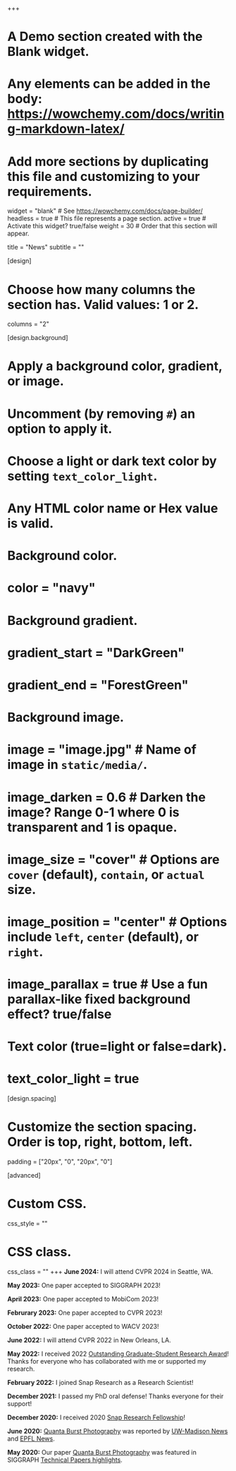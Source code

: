 +++
# A Demo section created with the Blank widget.
# Any elements can be added in the body: https://wowchemy.com/docs/writing-markdown-latex/
# Add more sections by duplicating this file and customizing to your requirements.

widget = "blank"  # See https://wowchemy.com/docs/page-builder/
headless = true  # This file represents a page section.
active = true  # Activate this widget? true/false
weight = 30  # Order that this section will appear.

title = "News"
subtitle = ""

[design]
  # Choose how many columns the section has. Valid values: 1 or 2.
  columns = "2"

[design.background]
  # Apply a background color, gradient, or image.
  #   Uncomment (by removing `#`) an option to apply it.
  #   Choose a light or dark text color by setting `text_color_light`.
  #   Any HTML color name or Hex value is valid.

  # Background color.
  # color = "navy"
  
  # Background gradient.
  # gradient_start = "DarkGreen"
  # gradient_end = "ForestGreen"
  
  # Background image.
  # image = "image.jpg"  # Name of image in `static/media/`.
  # image_darken = 0.6  # Darken the image? Range 0-1 where 0 is transparent and 1 is opaque.
  # image_size = "cover"  #  Options are `cover` (default), `contain`, or `actual` size.
  # image_position = "center"  # Options include `left`, `center` (default), or `right`.
  # image_parallax = true  # Use a fun parallax-like fixed background effect? true/false
  
  # Text color (true=light or false=dark).
  # text_color_light = true

[design.spacing]
  # Customize the section spacing. Order is top, right, bottom, left.
  padding = ["20px", "0", "20px", "0"]

[advanced]
 # Custom CSS. 
 css_style = ""
 
 # CSS class.
 css_class = ""
+++
**June 2024:** I will attend CVPR 2024 in Seattle, WA.

**May 2023:** One paper accepted to SIGGRAPH 2023!

**April 2023:** One paper accepted to MobiCom 2023!

**Februrary 2023:** One paper accepted to CVPR 2023!

**October 2022:** One paper accepted to WACV 2023!

**June 2022:** I will attend CVPR 2022 in New Orleans, LA.

**May 2022:** I received 2022 [Outstanding Graduate-Student Research Award](https://www.cs.wisc.edu/2022-cs-department-awards-and-thank-yous/)! Thanks for everyone who has collaborated with me or supported my research.

**February 2022:** I joined Snap Research as a Research Scientist!

**December 2021:** I passed my PhD oral defense! Thanks everyone for their support!

**December 2020:** I received 2020 [Snap Research Fellowship](https://research.snap.com/news/detail/2020-snap-research-fellows/)!

**June 2020:** [Quanta Burst Photography](https://wisionlab.cs.wisc.edu/project/quanta-burst-photography/) was reported by [UW-Madison News](https://news.wisc.edu/better-low-light-photography-may-come-one-photon-at-a-time/) and [EPFL News](https://actu.epfl.ch/news/capturing-moving-subjects-in-still-life-quality/).

**May 2020:** Our paper [Quanta Burst Photography](https://wisionlab.cs.wisc.edu/project/quanta-burst-photography/) was featured in SIGGRAPH [Technical Papers highlights](https://www.businesswire.com/news/home/20200514005743/en/SIGGRAPH-2020-Technical-Papers-Reveal-the-Latest-Trends-in-Computer-Graphics-Interactive-Techniques).
